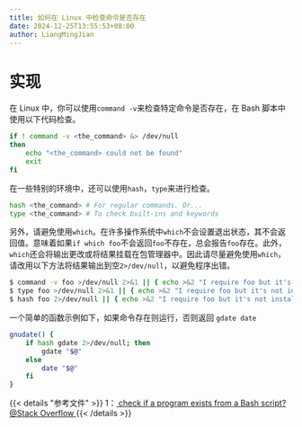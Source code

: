 ```yaml
---
title: 如何在 Linux 中检查命令是否存在
date: 2024-12-25T13:55:53+08:00
author: LiangMingJian
---
```


# 实现

在 Linux 中，你可以使用`command -v`来检查特定命令是否存在，在 Bash 脚本中使用以下代码检查。

```bash
if ! command -v <the_command> &> /dev/null
then
    echo "<the_command> could not be found"
    exit
fi
```

在一些特别的环境中，还可以使用`hash`，`type`来进行检查。

```bash
hash <the_command> # For regular commands. Or...
type <the_command> # To check built-ins and keywords
```

另外，请避免使用`which`。在许多操作系统中`which`不会设置退出状态，其不会返回值。意味着如果`if which foo`不会返回`foo`不存在，总会报告`foo`存在。此外，`which`还会将输出更改或将结果挂载在包管理器中。因此请尽量避免使用`which`，请改用以下方法将结果输出到空`2>/dev/null`，以避免程序出错。

```bash
$ command -v foo >/dev/null 2>&1 || { echo >&2 "I require foo but it's not installed.  Aborting."; exit 1; }
$ type foo >/dev/null 2>&1 || { echo >&2 "I require foo but it's not installed.  Aborting."; exit 1; }
$ hash foo 2>/dev/null || { echo >&2 "I require foo but it's not installed.  Aborting."; exit 1; }
```

一个简单的函数示例如下，如果命令存在则运行，否则返回 `gdate date`

```bash
gnudate() {
    if hash gdate 2>/dev/null; then
        gdate "$@"
    else
        date "$@"
    fi
}
```

{{< details "参考文件" >}} 
1：[ check if a program exists from a Bash script? @Stack Overflow ](https://stackoverflow.com/questions/592620/how-can-i-check-if-a-program-exists-from-a-bash-script)
{{< /details >}}
